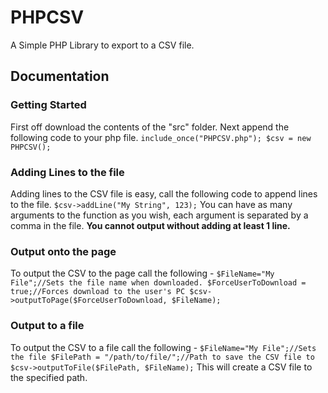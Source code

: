 # PHPCSV
A Simple PHP Library to export to a CSV file.

## Documentation

### Getting Started
First off download the contents of the "src" folder. Next append the following code to your php file.
``
  include_once("PHPCSV.php");
  $csv = new PHPCSV();
``


### Adding Lines to the file
Adding lines to the CSV file is easy, call the following code to append lines to the file.
``
  $csv->addLine("My String", 123);
``
You can have as many arguments to the function as you wish, each argument is separated by a comma in the file.
__You cannot output without adding at least 1 line.__

### Output onto the page
To output the CSV to the page call the following -
``
  $FileName="My File";//Sets the file name when downloaded.
  $ForceUserToDownload = true;//Forces download to the user's PC
  $csv->outputToPage($ForceUserToDownload, $FileName);
``

### Output to a file
To output the CSV to a file call the following -
``
  $FileName="My File";//Sets the file
  $FilePath = "/path/to/file/";//Path to save the CSV file to
  $csv->outputToFile($FilePath, $FileName);
``
This will create a CSV file to the specified path.
